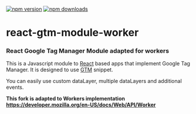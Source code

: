 [![npm version](https://img.shields.io/npm/v/react-gtm-module-worker.svg?style=flat-square)](https://www.npmjs.com/package/react-gtm-module-worker)
[![npm downloads](https://img.shields.io/npm/dm/react-gtm-module-worker.svg?style=flat-square)](https://www.npmjs.com/package/react-gtm-module-worker)

# react-gtm-module-worker
### React Google Tag Manager Module adapted for workers

This is a Javascript module to [React](https://facebook.github.io/react/) based apps that implement Google Tag Manager. It is designed to use [GTM](https://developers.google.com/tag-manager/quickstart) snippet.

You can easily use custom dataLayer, multiple dataLayers and additional events.

**This fork is adapted to Workers implementation https://developer.mozilla.org/en-US/docs/Web/API/Worker**

